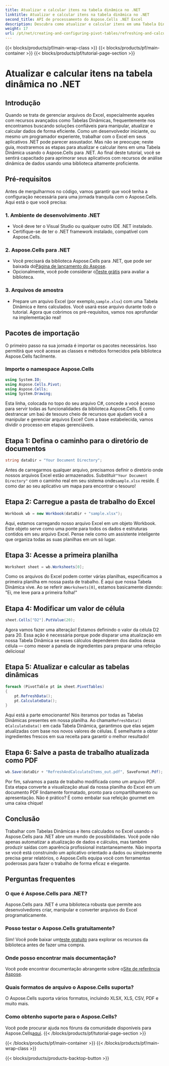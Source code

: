 ```yaml
---
title: Atualizar e calcular itens na tabela dinâmica no .NET
linktitle: Atualizar e calcular itens na tabela dinâmica no .NET
second_title: API de processamento do Aspose.Cells .NET Excel
description: Descubra como atualizar e calcular itens em uma Tabela Dinâmica usando o Aspose.Cells para .NET com este tutorial abrangente passo a passo.
weight: 17
url: /pt/net/creating-and-configuring-pivot-tables/refreshing-and-calculating-items/
---
```


{{< blocks/products/pf/main-wrap-class >}}
{{< blocks/products/pf/main-container >}}
{{< blocks/products/pf/tutorial-page-section >}}

# Atualizar e calcular itens na tabela dinâmica no .NET

## Introdução
Quando se trata de gerenciar arquivos do Excel, especialmente aqueles com recursos avançados como Tabelas Dinâmicas, frequentemente nos encontramos buscando soluções confiáveis para manipular, atualizar e calcular dados de forma eficiente. Como um desenvolvedor iniciante, ou mesmo um programador experiente, trabalhar com o Excel em seus aplicativos .NET pode parecer assustador. Mas não se preocupe; neste guia, mostraremos as etapas para atualizar e calcular itens em uma Tabela Dinâmica usando o Aspose.Cells para .NET. Ao final deste tutorial, você se sentirá capacitado para aprimorar seus aplicativos com recursos de análise dinâmica de dados usando uma biblioteca altamente proficiente.
## Pré-requisitos
Antes de mergulharmos no código, vamos garantir que você tenha a configuração necessária para uma jornada tranquila com o Aspose.Cells. Aqui está o que você precisa:
### 1. Ambiente de desenvolvimento .NET
- Você deve ter o Visual Studio ou qualquer outro IDE .NET instalado.
- Certifique-se de ter o .NET framework instalado, compatível com Aspose.Cells.
### 2. Aspose.Cells para .NET
- Você precisará da biblioteca Aspose.Cells para .NET, que pode ser baixada do[Página de lançamento do Aspose](https://releases.aspose.com/cells/net/).
-  Opcionalmente, você pode considerar o[Teste grátis](https://releases.aspose.com/) para avaliar a biblioteca.
### 3. Arquivos de amostra
-  Prepare um arquivo Excel (por exemplo,`sample.xlsx`) com uma Tabela Dinâmica e itens calculados. Você usará esse arquivo durante todo o tutorial.
Agora que cobrimos os pré-requisitos, vamos nos aprofundar na implementação real!
## Pacotes de importação
O primeiro passo na sua jornada é importar os pacotes necessários. Isso permitirá que você acesse as classes e métodos fornecidos pela biblioteca Aspose.Cells facilmente. 
### Importe o namespace Aspose.Cells
```csharp
using System.IO;
using Aspose.Cells.Pivot;
using Aspose.Cells;
using System.Drawing;
```
Esta linha, colocada no topo do seu arquivo C#, concede a você acesso para servir todas as funcionalidades da biblioteca Aspose.Cells. É como destrancar um baú de tesouro cheio de recursos que ajudam você a manipular e gerenciar arquivos Excel!
Com a base estabelecida, vamos dividir o processo em etapas gerenciáveis.
## Etapa 1: Defina o caminho para o diretório de documentos
```csharp
string dataDir = "Your Document Directory";
```
Antes de carregarmos qualquer arquivo, precisamos definir o diretório onde nossos arquivos Excel estão armazenados. Substituir`"Your Document Directory"` com o caminho real em seu sistema onde`sample.xlsx` reside. É como dar ao seu aplicativo um mapa para encontrar o tesouro!
## Etapa 2: Carregue a pasta de trabalho do Excel
```csharp
Workbook wb = new Workbook(dataDir + "sample.xlsx");
```
Aqui, estamos carregando nosso arquivo Excel em um objeto Workbook. Este objeto serve como uma ponte para todos os dados e estruturas contidos em seu arquivo Excel. Pense nele como um assistente inteligente que organiza todas as suas planilhas em um só lugar.
## Etapa 3: Acesse a primeira planilha
```csharp
Worksheet sheet = wb.Worksheets[0];
```
 Como os arquivos do Excel podem conter várias planilhas, especificamos a primeira planilha em nossa pasta de trabalho. É aqui que nossa Tabela Dinâmica vive. Ao se referir a`Worksheets[0]`, estamos basicamente dizendo: "Ei, me leve para a primeira folha!"
## Etapa 4: Modificar um valor de célula
```csharp
sheet.Cells["D2"].PutValue(20);
```
Agora vamos fazer uma alteração! Estamos definindo o valor da célula D2 para 20. Essa ação é necessária porque pode disparar uma atualização em nossa Tabela Dinâmica se esses cálculos dependerem dos dados dessa célula — como mexer a panela de ingredientes para preparar uma refeição deliciosa!
## Etapa 5: Atualizar e calcular as tabelas dinâmicas
```csharp
foreach (PivotTable pt in sheet.PivotTables)
{
	pt.RefreshData();
	pt.CalculateData();
}
```
 Aqui está a parte emocionante! Nós iteramos por todas as Tabelas Dinâmicas presentes em nossa planilha. Ao chamar`RefreshData()` e`CalculateData()` em cada Tabela Dinâmica, garantimos que elas sejam atualizadas com base nos novos valores de células. É semelhante a obter ingredientes frescos em sua receita para garantir o melhor resultado!
## Etapa 6: Salve a pasta de trabalho atualizada como PDF
```csharp
wb.Save(dataDir + "RefreshAndCalculateItems_out.pdf", SaveFormat.Pdf);
```
Por fim, salvamos a pasta de trabalho modificada como um arquivo PDF. Esta etapa converte a visualização atual da nossa planilha do Excel em um documento PDF lindamente formatado, pronto para compartilhamento ou apresentação. Não é prático? É como embalar sua refeição gourmet em uma caixa chique!
## Conclusão
Trabalhar com Tabelas Dinâmicas e itens calculados no Excel usando o Aspose.Cells para .NET abre um mundo de possibilidades. Você pode não apenas automatizar a atualização de dados e cálculos, mas também produzir saídas com aparência profissional instantaneamente. Não importa se você está construindo um aplicativo orientado a dados ou simplesmente precisa gerar relatórios, o Aspose.Cells equipa você com ferramentas poderosas para fazer o trabalho de forma eficaz e elegante.
## Perguntas frequentes
### O que é Aspose.Cells para .NET?
Aspose.Cells para .NET é uma biblioteca robusta que permite aos desenvolvedores criar, manipular e converter arquivos do Excel programaticamente.
### Posso testar o Aspose.Cells gratuitamente?
 Sim! Você pode baixar um[teste gratuito](https://releases.aspose.com/) para explorar os recursos da biblioteca antes de fazer uma compra.
### Onde posso encontrar mais documentação?
 Você pode encontrar documentação abrangente sobre o[Site de referência Aspose](https://reference.aspose.com/cells/net/).
### Quais formatos de arquivo o Aspose.Cells suporta?
O Aspose.Cells suporta vários formatos, incluindo XLSX, XLS, CSV, PDF e muito mais.
### Como obtenho suporte para o Aspose.Cells?
 Você pode procurar ajuda nos fóruns da comunidade disponíveis para Aspose.Cells[aqui](https://forum.aspose.com/c/cells/9).
{{< /blocks/products/pf/tutorial-page-section >}}

{{< /blocks/products/pf/main-container >}}
{{< /blocks/products/pf/main-wrap-class >}}

{{< blocks/products/products-backtop-button >}}

